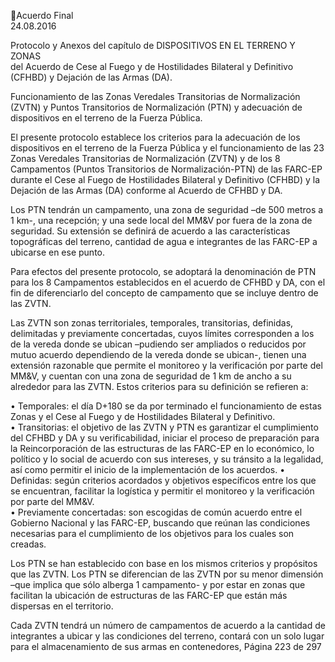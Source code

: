 Acuerdo Final  
24.08.2016  

Protocolo y Anexos del capítulo de DISPOSITIVOS EN EL TERRENO Y ZONAS  
del Acuerdo de Cese al Fuego y de Hostilidades Bilateral y Definitivo (CFHBD) y 
 Dejación de las Armas (DA). 
 
Funcionamiento de las Zonas Veredales Transitorias de Normalización (ZVTN) y Puntos Transitorios de 
Normalización (PTN) y adecuación de dispositivos en el terreno de la Fuerza Pública. 
 
El  presente  protocolo  establece  los  criterios  para  la  adecuación  de  los  dispositivos  en  el  terreno  de  la 
Fuerza Pública y el funcionamiento de las 23 Zonas Veredales Transitorias de Normalización (ZVTN) y de 
los 8 Campamentos (Puntos Transitorios de Normalización-PTN) de las FARC-EP durante el Cese al Fuego 
de Hostilidades Bilateral y Definitivo (CFHBD) y la Dejación de las Armas (DA) conforme al Acuerdo de 
CFHBD y DA. 
 
Los PTN tendrán un campamento, una zona de seguridad –de 500 metros a 1 km-, una recepción; y una 
sede  local  del  MM&V  por  fuera  de  la  zona  de  seguridad.  Su  extensión  se  definirá  de  acuerdo  a  las 
características topográficas del terreno, cantidad de agua e integrantes de las FARC-EP a ubicarse en ese 
punto.  
 
Para  efectos  del  presente  protocolo,  se  adoptará  la  denominación  de  PTN  para  los  8  Campamentos 
establecidos en el acuerdo de CFHBD y DA, con el fin de diferenciarlo del concepto de campamento que 
se incluye dentro de las ZVTN.  
 
Las  ZVTN  son  zonas  territoriales,  temporales,  transitorias,  definidas,  delimitadas  y  previamente 
concertadas, cuyos límites corresponden a los de la vereda donde se ubican –pudiendo ser ampliados o 
reducidos  por  mutuo  acuerdo  dependiendo  de  la  vereda  donde  se  ubican-,  tienen  una  extensión 
razonable que permite el monitoreo y la verificación por parte del MM&V, y cuentan con una zona de 
seguridad de 1 km de ancho a su alrededor para las ZVTN. Estos criterios para su definición se refieren a: 
 
• Temporales: el día D+180 se da por terminado el funcionamiento de estas Zonas y el Cese al Fuego 
y de Hostilidades Bilateral y Definitivo.  
• Transitorias: el objetivo de las ZVTN y PTN es garantizar el cumplimiento del CFHBD y DA y su 
verificabilidad, iniciar el proceso de preparación para la Reincorporación de las estructuras de las 
FARC-EP en lo económico, lo político y lo social de acuerdo con sus intereses, y su tránsito a la 
legalidad, así como permitir el inicio de la implementación de los acuerdos. 
• Definidas: según criterios acordados y objetivos específicos entre los que se encuentran, facilitar 
la logística y permitir el monitoreo y la verificación por parte del MM&V.  
• Previamente  concertadas:  son  escogidas  de  común  acuerdo  entre  el  Gobierno  Nacional  y  las 
FARC-EP, buscando que reúnan las condiciones necesarias para el cumplimiento de los objetivos 
para los cuales son creadas.  
 
Los  PTN  se  han  establecido  con  base  en  los  mismos  criterios  y  propósitos  que  las  ZVTN.  Los  PTN  se 
diferencian de las ZVTN por su menor dimensión –que implica que sólo alberga 1 campamento- y por estar 
en zonas que facilitan la ubicación de estructuras de las FARC-EP que están más dispersas en el territorio.  
  
Cada ZVTN tendrá un número de campamentos de acuerdo a la cantidad de integrantes a ubicar y las 
condiciones del terreno, contará con un solo lugar para el almacenamiento de sus armas en contenedores, 
Página 223 de 297 
 

